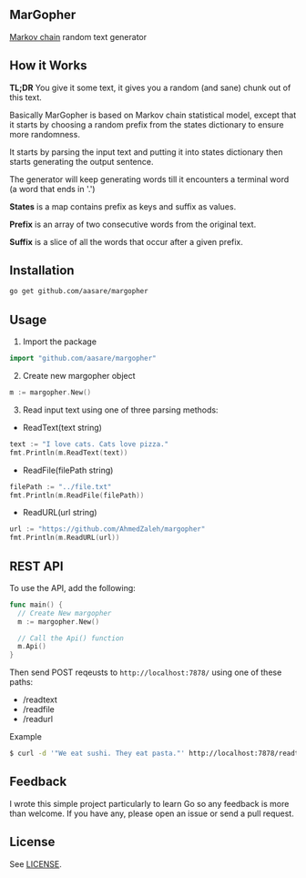 MarGopher
---

[Markov chain](http://www.wikiwand.com/en/Markov_chain) random text generator

## How it Works

**TL;DR** You give it some text, it gives you a random (and sane) chunk out of this text.

Basically MarGopher is based on Markov chain statistical model, except that it
starts by choosing a random prefix from the states dictionary to ensure more
randomness.

It starts by parsing the input text and putting it into states dictionary then
starts generating the output sentence.

The generator will keep generating words till it encounters a terminal word (a
word that ends in '.')

**States** is a map contains prefix as keys and suffix as values.

**Prefix** is an array of two consecutive words from the original text.

**Suffix** is a slice of all the words that occur after a given prefix.


## Installation

```sh
go get github.com/aasare/margopher
```

## Usage

1. Import the package

  ```go
  import "github.com/aasare/margopher"
  ```

2. Create new margopher object

  ```go
  m := margopher.New()
  ```

3. Read input text using one of three parsing methods:

  - ReadText(text string)

  ```go
  text := "I love cats. Cats love pizza."
  fmt.Println(m.ReadText(text))
  ```

  - ReadFile(filePath string)

  ```go
  filePath := "../file.txt"
  fmt.Println(m.ReadFile(filePath))
  ```

  - ReadURL(url string)

  ```go
  url := "https://github.com/AhmedZaleh/margopher"
  fmt.Println(m.ReadURL(url))
  ```

## REST API

To use the API, add the following:

  ```go
  func main() {
    // Create New margopher
    m := margopher.New()

    // Call the Api() function
    m.Api()
  }
  ```

Then send POST reqeusts to `http://localhost:7878/` using one of these paths:

  - /readtext
  - /readfile
  - /readurl

Example

  ```sh
  $ curl -d '"We eat sushi. They eat pasta."' http://localhost:7878/readtext
  ```

## Feedback

I wrote this simple project particularly to learn Go so any feedback is more
than welcome. If you have any, please open an issue or send a pull request.

## License

See [LICENSE](https://github.com/AhmedZaleh/margopher/blob/master/LICENSE).
